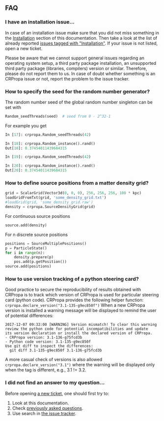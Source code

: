 ## FAQ

### I have an installation issue...

In case of an installation issue make sure that you did not miss something in
the [Installation](Installation.md) section of this documentation. 
Then take a look at the list of already reported [issues
tagged with
"Installation"](https://github.com/CRPropa/CRPropa3/issues?utf8=%E2%9C%93&q=is%3Aissue+label%3Ainstallation+).
If your issue is not listed, open a new ticket.

Please be aware that we cannot support general issues regarding an operating
system setup, a third party package installation, an unsupported third party
package (libraries, compilers) version or similar. Therefore, please do not 
report them to us. In case of doubt whether something is an CRPropa issue or 
not, report the problem to the issue tracker.

### How to specify the seed for the random number generator?
The random number seed of the global random number singleton can be set with
```python
Random_seedThreads(seed)  # seed from 0 - 2^32-1
```
For example you get
```python
In [17]: crpropa.Random_seedThreads(42)

In [18]: crpropa.Random_instance().rand()
Out[18]: 0.37454011439684315

In [19]: crpropa.Random_seedThreads(42)

In [20]: crpropa.Random_instance().rand()
Out[20]: 0.37454011439684315
```


### How to define source positions from a matter density grid?

```python
grid = ScalarGrid(Vector3d(0, 0, 0), 256, 256, 256, 100 * kpc)
loadGridFromTxt(grid, 'some_density_grid.txt')
#loadGrid(grid, 'some_density_grid.raw')
density = crpropa.SourceDensityGrid(grid)
```

For continuous source positions
```python
source.add(density)
```

For n discrete source positions
```python
positions = SourceMultiplePositions()
p = ParticleState()
for i in range(n):
    density.prepare(p)
    pos.add(p.getPosition())
source.add(positions)
```

### How to use version tracking of a python steering card?

Good practice to secure the reproducibility of results obtained with CRPropa is to track which version of CRPropa is used for particular steering card (python code). CRPropa provides the following helper function:
``crpropa.declare_version("3.1-135-g9ec850f")``
When a new CRPropa version is installed a warning message will be displayed to remind the user of potential differences:
```
2017-12-07 09:32:00 [WARNING] Version mismatch! To clear this warning
review the python code for potential incompatibilities and update
its version declaration or install the declared version of CRPropa.
- CRPropa version: 3.1-136-g75fcd3b
- Python code version: 3.1-135-g9ec850f
Use git diff to inspect the differences:
  git diff 3.1-135-g9ec850f 3.1-136-g75fcd3b
```

A more casual check of versions is also allowed ``crpropa.declare_version("3.1")`` where the warning will be displayed only when the tag is different, e.g., 3.1 != 3.2.

### I did not find an answer to my question...

Before opening [a new ticket](https://github.com/CRPropa/CRPropa3/issues/new), one should first try to:
1. Look at this documentation.
3. Check [previously asked questions](https://github.com/CRPropa/CRPropa3/issues?utf8=%E2%9C%93&q=label%3Ausage-question+).
4. Use search in [the issue tracker](https://github.com/CRPropa/CRPropa3/issues?utf8=%E2%9C%93&q=is%3Aissue).
